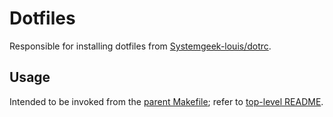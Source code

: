 # Dotfiles

Responsible for installing dotfiles from [Systemgeek-louis/dotrc](https://github.com/Systemgeek-louis/dotrc).

## Usage

Intended to be invoked from the [parent Makefile](../Makefile); refer to [top-level README](../README.md).
